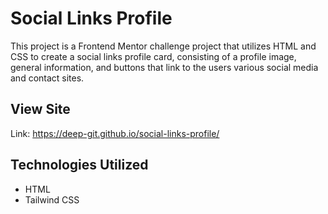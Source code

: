 # Social Links Profile

This project is a Frontend Mentor challenge project that utilizes HTML and CSS to create a social links profile card, consisting of a profile image, general information, and buttons that link to the users various social media and contact sites.

## View Site
Link: https://deep-git.github.io/social-links-profile/

## Technologies Utilized
- HTML
- Tailwind CSS
